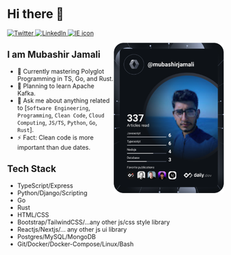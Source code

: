 # Hi there 👋

<div align="left">
  <a href="https://twitter.com/der_mubashir">
    <img
      src="https://img.shields.io/twitter/follow/der_mubashir?label=Twitter&logo=twitter&style=flat-square&color=1da1f2&logoColor=ffffff"
      alt="Twitter"
    />
  </a>
  <a href="https://linkedin.com/in/mubashirjamali">
    <img
      src="https://img.shields.io/static/v1?logo=linkedin&style=flat-square&color=0072b1&label=LinkedIn&message=%E2%98%86"
      alt="LinkedIn"
    />
  </a>
  <a href="https://mubashirjamali.glitch.me">
    <img
      src="https://img.shields.io/static/v1?logo=internet-explorer&style=flat-square&color=0072b1&label=Blog&message=mubashirjamali.glitch.me"
      alt="IE icon"
    />
  </a>

  <a href="https://app.daily.dev/mubashirjamali"><img align="right" src="https://github.com/mubashirjamali101/mubashirjamali101/blob/main/devcard.svg" width="256" alt="Mubashir Jamali's Dev Card"/></a>
</div>

## I am Mubashir Jamali

- 🔭 Currently mastering Polyglot Programming in TS, Go, and Rust.
- 🔖 Planning to learn Apache Kafka.
- 💬 Ask me about anything related to [`Software Engineering`, `Programming`, `Clean Code`, `Cloud Computing`, `JS/TS`, `Python`, `Go`, `Rust`].
- ⚡ Fact: Clean code is more important than due dates.

## Tech Stack

- TypeScript/Express
- Python/Django/Scripting
- Go
- Rust
- HTML/CSS
- Bootstrap/TailwindCSS/...any other js/css style library
- Reactjs/Nextjs/... any other js ui library
- Postgres/MySQL/MongoDB
- Git/Docker/Docker-Compose/Linux/Bash
